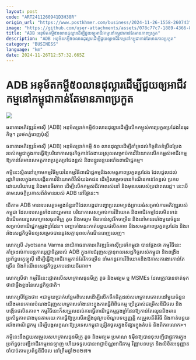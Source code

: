```yaml
---
layout: post
code: "ART2411260941D3H38R"
origin_url: "https://www.postkhmer.com/business/2024-11-26-1558-260743"
image: "https://github.com/user-attachments/assets/078c77c7-1889-4366-8dba-2fd40d023239"
title: "ADB អនុម័ត​កម្ចី​៥០​លាន​ដុល្លារ​ដើម្បី​ជួយ​ឲ្យ​អាជីវកម្ម​នៅ​កម្ពុជា​កាន់​តែ​មាន​ភាព​ប្រកួត"
description: "​​ADB អនុម័ត​កម្ចី​៥០​លាន​ដុល្លារ​ដើម្បី​ជួយ​ឲ្យ​អាជីវកម្ម​នៅ​កម្ពុជា​កាន់​តែ​មាន​ភាព​ប្រកួត​"
category: "BUSINESS"
language: "km"
date: 2024-11-26T12:57:32.665Z
---
```


# ADB អនុម័ត​កម្ចី​៥០​លាន​ដុល្លារ​ដើម្បី​ជួយ​ឲ្យ​អាជីវកម្ម​នៅ​កម្ពុជា​កាន់​តែ​មាន​ភាព​ប្រកួត

![](https://github.com/user-attachments/assets/cc686b80-9050-4081-a8c3-e252cbafb8a7)

ធនាគារ​អភិវឌ្ឍន៍​អាស៊ី (ADB) អនុម័ត​ប្រាក់​កម្ចី​ ៥០លាន​ដុល្លារ​​ដើម្បី​លើក​កម្ពុស់ការ​ប្រកួត​ប្រជែង​នៃ​ធុរកិច្ច។ រូបថត​ភ្នំពេញប៉ុស្តិ៍

ធនាគារ​អភិវឌ្ឍន៍​អាស៊ី (ADB) អនុម័ត​ប្រាក់​កម្ចី​ ៥០ លាន​ដុល្លារ​​ដើម្បី​គាំទ្រ​ដល់​កិច្ច​ខិតខំ​ប្រឹង​ប្រែង​របស់​កម្ពុជា​ក្នុង​ការ​ធ្វើ​ឱ្យ​បរិយាកាស​ធុរកិច្ច​កាន់​តែ​ងាយ​ស្រួល​សម្រាប់​ការ​វិនិយោគ​លើក​កម្ពស់​អាជីវកម្ម​ឱ្យ​កាន់​តែ​មាន​សមត្ថភាព​ប្រកួត​ប្រជែង​ខ្ពស់ និង​បន្ធូរ​បន្ថយ​របាំង​ពាណិជ្ជកម្ម។

កម្ចី​នេះ​ស្ថិត​នៅ​ក្រោម​កម្មវិធី​មួយ​នៃ​កម្មវិធី​ពាណិជ្ជកម្ម​និង​សមត្ថភាព​ប្រកួត​ប្រជែង ដែល​ជួល​ដល់​រដ្ឋាភិបាល​ក្នុង​ការ​បង្កើន​ការ​វិនិយោគ​ពី​វិស័យ​ឯកជន ដើម្បី​សម្រេច​បាន​កំណើន​កាន់​តែ​ខ្ពស់ ប្រកប​ដោយ​បរិយាបន្ន និង​មាន​ចីរភាព ដើម្បី​លើក​កម្ពស់​ជីវភាព​រស់​នៅ និង​មុខ​របរ​របស់​ប្រជាពលរដ្ឋ។ នេះ​បើ​តាម​សេចក្ដី​ប្រកាស​ព័ត៌មាន​របស់​ ADB​ នៅ​ថ្ងៃ​នេះ។

បើ​តាម​ ADB មាន​ឧបសគ្គ​ចម្បង​ចំនួន​បី​ដែល​បង្ក​ជា​បញ្ហា​ប្រឈម​ទ្រង់​ទ្រាយ​ធំ​សម្រាប់​ការ​អភិវឌ្ឍ​របស់​កម្ពុជា ដែល​ឧបសគ្គ​ទាំង​នោះ​រួម​មាន បរិយាកាស​សម្រាប់​ការ​វិនិយោគ និង​អាជីវកម្ម​ដែល​មិន​ទាន់​ដំណើរ​ការ​ល្អ ​សហគ្រាស​ធុនមីក្រូ តូច និងមធ្យម មិន​ទាន់​សូវ​រីក​ចម្រើន និង ​នៅ​មាន​របាំង​មួយ​ចំនួន​សម្រាប់​ពាណិជ្ជកម្ម​ឆ្លង​ព្រំដែន។ បញ្ហា​ទាំង​នេះ​កាត់​បន្ថយ​ផលិតភាព និង​សមត្ថភាព​ប្រកួត​ប្រជែង និង​រារាំង​សេដ្ឋកិច្ច​មិន​ឲ្យ​សម្រេច​បាន​នូវ​សក្តានុពល​កំណើន​ពេញ​លេញ។

លោកស្រី ​Jyotsana Varma ​នាយិកា​ធនាគារ​អភិវឌ្ឍន៍​អាស៊ី​ប្រចាំ​កម្ពុជា បាន​ថ្លែង​ថា កម្មវិធី​នេះ​គាំទ្រ​ដល់​ការ​បន្ត​ការ​ប្តេជ្ញា​ចិត្ត​របស់ ​ADB ក្នុង​ការ​ជំរុញ​សក្តានុពល​សេដ្ឋកិច្ច​របស់​កម្ពុជា និង​ពង្រឹង​ប្រព័ន្ធ​អេកូឡូស៊ី ដើម្បី​ធ្វើ​ឱ្យ​អាជីវកម្ម​កាន់​តែ​រីក​ចម្រើន នាំមក​នូវ​ការ​វិនិយោគ​ និង​ឱកាស​ការងារ​កាន់​តែ​ច្រើន និង​កំណើន​សេដ្ឋកិច្ច​ប្រកប​ដោយ​ចីរភាព។

លោកស្រី​ថា កម្មវិធី​នេះ​ផ្តោត​លើ​សហគ្រាស​ធុន​មីក្រូ ​តូច ​និង​មធ្យម ឬ ​MSMEs ដែល​ត្រូវ​បាន​ចាត់​ទុក​ថា​ជា​ឆ្អឹង​ខ្នង​នៃ​សេដ្ឋកិច្ចជាតិ។

លោកស្រី​ថ្លែង​ថា៖ «ជាមួយ​ប្រាក់​បន្ថែម​ពិសេស​ដើម្បី​លើក​ទឹក​ចិត្ត​ដល់​សហគ្រាស​គោលដៅ​មួយ​ចំនួន យើង​មាន​គោល​បំណង​ជំរុញ​សហគ្រាស​ទាំង​នោះ​ក្នុង​ការ​ធ្វើ​ពិពិធកម្ម ​ប្រើ​ប្រាស់​ជម្រើស​ឌីជីថល និង​បង្កើន​ផលិតភាព។ កម្មវិធី​នេះ​ក៏​សម្រួល​ដល់​ការ​ធ្វើ​ពាណិជ្ជកម្ម​ឆ្លង​ព្រំដែន​ឱ្យ​កាន់​តែ​រលូន ​និង​មាន​ប្រសិទ្ធភាព​ជាង​មុនតាម​រយៈ​ការ​ធ្វើ​ឱ្យ​ប្រសើរ​ឡើង​នូវ​ក្រប​ខ័ណ្ឌ​បទប្បញ្ញត្តិ សម្រួល​នីតិវិធី និង​កាត់​បន្ថយ​របាំង​ពាណិជ្ជកម្ម ដើម្បី​បង្ក​លក្ខណៈ​ឱ្យ​ប្រទេស​កម្ពុជា​ជ្រៀត​ចូល​ក្នុង​ទីផ្សារ​ក្នុង​តំបន់ និង​ពិភពលោក»។

កម្ចី​នេះ​នឹង​ជួយ​សម្រួល​សហគ្រាស​ធុនមីក្រូ តូច និង​មធ្យម ប្រមាណ​ ៥ម៉ឺន​ ឱ្យ​បាន​ចុះ​បញ្ជី​ជា​ផ្លូវការ​ក្នុង​ប្រព័ន្ធ​ចុះ​បញ្ជី​អាជីវកម្ម​អនឡាញ ហើយ​ទទួល​បាន​អាជ្ញាប័ណ្ណ​អាជីវកម្ម វិញ្ញាបនបត្រ និង​លិខិត​អនុញ្ញាត​ចាំបាច់​តាម​ប្រព័ន្ធ​ឌីជីថល នៅ​ត្រឹម​ឆ្នាំ​២០២៧៕